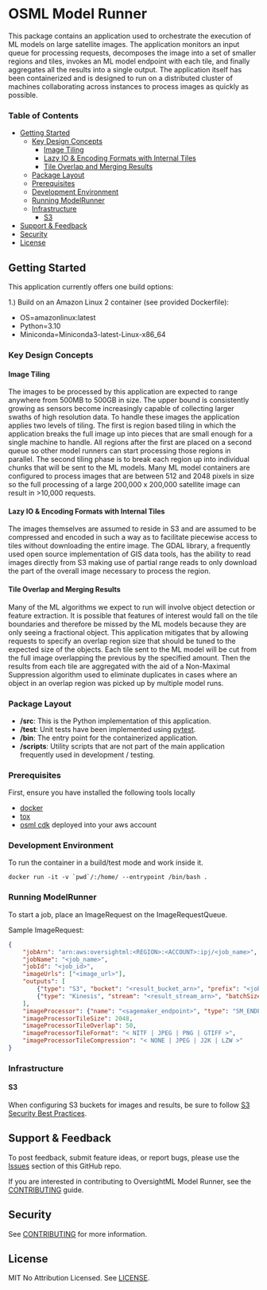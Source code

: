 # OSML Model Runner

This package contains an application used to orchestrate the execution of ML models on large satellite images. The
application monitors an input queue for processing requests, decomposes the image into a set of smaller regions and
tiles, invokes an ML model endpoint with each tile, and finally aggregates all the results into a single output. The
application itself has been containerized and is designed to run on a distributed cluster of machines collaborating
across instances to process images as quickly as possible.

### Table of Contents
* [Getting Started](#getting-started)
  * [Key Design Concepts](#key-design-concepts)
    * [Image Tiling](#image-tiling)
    * [Lazy IO & Encoding Formats with Internal Tiles](#lazy-io--encoding-formats-with-internal-tiles)
    * [Tile Overlap and Merging Results](#tile-overlap-and-merging-results)
  * [Package Layout](#package-layout)
  * [Prerequisites](prerequisites)
  * [Development Environment](#development-environment)
  * [Running ModelRunner](#running-modelrunner)
  * [Infrastructure](#infrastructure)
    * [S3](#s3)
* [Support & Feedback](#support--feedback)
* [Security](#security)
* [License](#license)


## Getting Started

This application currently offers one build options:

1.) Build on an Amazon Linux 2 container (see provided Dockerfile):
* OS=amazonlinux:latest
* Python=3.10
* Miniconda=Miniconda3-latest-Linux-x86_64

### Key Design Concepts

#### Image Tiling

The images to be processed by this application are expected to range anywhere from 500MB to 500GB in size. The upper
bound is consistently growing as sensors become increasingly capable of collecting larger swaths of high resolution
data. To handle these images the application applies two levels of tiling. The first is region based tiling in which the
application breaks the full image up into pieces that are small enough for a single machine to handle. All regions after
the first are placed on a second queue so other model runners can start processing those regions in parallel. The second
tiling phase is to break each region up into individual chunks that will be sent to the ML models. Many ML model
containers are configured to process images that are between 512 and 2048 pixels in size so the full processing of a
large 200,000 x 200,000 satellite image can result in >10,000 requests.

#### Lazy IO & Encoding Formats with Internal Tiles

The images themselves are assumed to reside in S3 and are assumed to be compressed and encoded in such a way as to
facilitate piecewise access to tiles without downloading the entire image. The GDAL library, a frequently used open
source implementation of GIS data tools, has the ability to read images directly from S3 making use of partial range
reads to only download the part of the overall image necessary to process the region.

#### Tile Overlap and Merging Results

Many of the ML algorithms we expect to run will involve object detection or feature extraction. It is possible that
features of interest would fall on the tile boundaries and therefore be missed by the ML models because they are only
seeing a fractional object. This application mitigates that by allowing requests to specify an overlap region size that
should be tuned to the expected size of the objects. Each tile sent to the ML model will be cut from the full image
overlapping the previous by the specified amount. Then the results from each tile are aggregated with the aid of a
Non-Maximal Suppression algorithm used to eliminate duplicates in cases where an object in an overlap region was picked
up by multiple model runs.

### Package Layout

* **/src**: This is the Python implementation of this application.
* **/test**: Unit tests have been implemented using [pytest](https://docs.pytest.org).
* **/bin**: The entry point for the containerized application.
* **/scripts**: Utility scripts that are not part of the main application frequently used in development / testing.

### Prerequisites

First, ensure you have installed the following tools locally

- [docker](https://nodejs.org/en)
- [tox](https://tox.wiki/en/latest/installation.html)
- [osml cdk](https://github.com/aws-solutions-library-samples/osml-cdk-constructs) deployed into your aws account

### Development Environment

To run the container in a build/test mode and work inside it.

```shell
docker run -it -v `pwd`/:/home/ --entrypoint /bin/bash .
```

### Running ModelRunner

To start a job, place an ImageRequest on the ImageRequestQueue.

Sample ImageRequest:
```json
{
    "jobArn": "arn:aws:oversightml:<REGION>:<ACCOUNT>:ipj/<job_name>",
    "jobName": "<job_name>",
    "jobId": "<job_id>",
    "imageUrls": ["<image_url>"],
    "outputs": [
        {"type": "S3", "bucket": "<result_bucket_arn>", "prefix": "<job_name>/"},
        {"type": "Kinesis", "stream": "<result_stream_arn>", "batchSize": 1000}
    ],
    "imageProcessor": {"name": "<sagemaker_endpoint>", "type": "SM_ENDPOINT"},
    "imageProcessorTileSize": 2048,
    "imageProcessorTileOverlap": 50,
    "imageProcessorTileFormat": "< NITF | JPEG | PNG | GTIFF >",
    "imageProcessorTileCompression": "< NONE | JPEG | J2K | LZW >"
}
```

### Infrastructure

#### S3
When configuring S3 buckets for images and results, be sure to follow [S3 Security Best Practices](https://docs.aws.amazon.com/AmazonS3/latest/userguide/security-best-practices.html).

## Support & Feedback

To post feedback, submit feature ideas, or report bugs, please use the [Issues](https://github.com/aws-solutions-library-samples/osml-models/issues) section of this GitHub repo.

If you are interested in contributing to OversightML Model Runner, see the [CONTRIBUTING](CONTRIBUTING.md) guide.

## Security

See [CONTRIBUTING](CONTRIBUTING.md#security-issue-notifications) for more information.

## License

MIT No Attribution Licensed. See [LICENSE](LICENSE).
